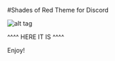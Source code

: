 #Shades of Red Theme for Discord

![alt tag](http://i.imgur.com/MZLywa0.png)

^^^^ HERE IT IS ^^^^

Enjoy!
